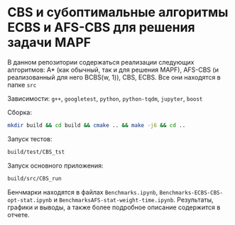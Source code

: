 # CBS и субоптимальные алгоритмы ECBS и AFS-CBS для решения задачи MAPF

В данном репозитории содержаться реализации следующих алгоритмов: A* (как обычный, так и для решения MAPF), AFS-CBS (и реализованный для него BCBS(w, 1)), CBS, ECBS. Все они находятся в папке `src`


Зависимости: `g++`, `googletest`, `python`, `python-tqdm`, `jupyter`, `boost`

Сборка:

```bash
mkdir build && cd build && cmake .. && make -j6 && cd ..
```

Запуск тестов: 
```bash
build/test/CBS_tst
```

Запуск основного приложения:
```bash
build/src/CBS_run
```

Бенчмарки находятся в файлах `Benchmarks.ipynb`, `Benchmarks-ECBS-CBS-opt-stat.ipynb` и `BenchmarksAFS-stat-weight-time.ipynb`. Результаты, графики и выводы, а также более подробное описание содержится в отчете.
